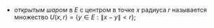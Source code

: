 - *открытым шаром* в $E$ с центром в точке $x$ радиуса $r$ называется
    множество
    $U(x,r)=\left\lbrace y\in E : \lVert x-y \rVert<r \right\rbrace$;